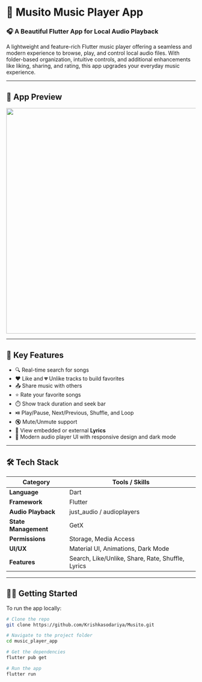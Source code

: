<h1>🎵 Musito Music Player App</h1>

### 🎧 A Beautiful Flutter App for Local Audio Playback

<p>
  A lightweight and feature-rich Flutter music player offering a seamless and modern experience to browse, play, and control local audio files. With folder-based organization, intuitive controls, and additional enhancements like liking, sharing, and rating, this app upgrades your everyday music experience.
</p>

---

## 📱 App Preview


<img src="https://github.com/user-attachments/assets/88db423b-fc02-49e0-a712-8a8596ef9b1d" width="600" />

---

## 🎯 Key Features

- 🔍 Real-time search for songs  
- ❤️ Like and 💔 Unlike tracks to build favorites  
- 📤 Share music with others  
- ⭐ Rate your favorite songs  
- ⏱️ Show track duration and seek bar  
- ⏯️ Play/Pause, Next/Previous, Shuffle, and Loop  
- 🔇 Mute/Unmute support  
- 🎤 View embedded or external **Lyrics**  
- 🌙 Modern audio player UI with responsive design and dark mode  

---

## 🛠️ Tech Stack

| Category            | Tools / Skills                                         |
|---------------------|--------------------------------------------------------|
| **Language**         | Dart                                                   |
| **Framework**        | Flutter                                                |
| **Audio Playback**   | just_audio / audioplayers                              |
| **State Management** | GetX                                     |
| **Permissions**      | Storage, Media Access                                 |
| **UI/UX**            | Material UI, Animations, Dark Mode                    |
| **Features**         | Search, Like/Unlike, Share, Rate, Shuffle, Lyrics     |

---

## 🧑‍💻 Getting Started

To run the app locally:

```bash
# Clone the repo
git clone https://github.com/Krishkasodariya/Musito.git

# Navigate to the project folder
cd music_player_app

# Get the dependencies
flutter pub get

# Run the app
flutter run

